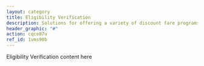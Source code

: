 ```yaml
---
layout: category
title: Eligibility Verification
description: Solutions for offering a variety of discount fare programs
header_graphic: "#"
action: cqce87u
ref_id: 1vms90b
---
```

Eligibility Verification content here
